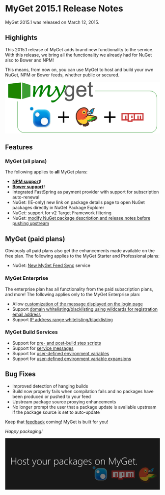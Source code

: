 # MyGet 2015.1 Release Notes

MyGet 2015.1 was released on March 12, 2015.

## Highlights

This 2015.1 release of MyGet adds brand new functionality to the service. With this release, we bring all the functionality we already had for NuGet also to Bower and NPM!

This means, from now on, you can use MyGet to host and build your own NuGet, NPM or Bower feeds, whether public or secured.

<a href="https://www.myget.org">
	<img src="Images\MyGet-2.0-highlights2.png" alt="MyGet 2015.1 Highlights" />
</a>

## Features

### MyGet (all plans)

The following applies to **all** MyGet plans:

* **[NPM support](../reference/myget-npm-support)!**
* **[Bower support](../reference/myget-bower-support)!**
* Integrated FastSpring as payment provider with support for subscription auto-renewal
* NuGet: (IE-only) new link on package details page to open NuGet packages directly in NuGet Package Explorer
* NuGet: support for v2 Target Framework filtering
* NuGet: [modify NuGet package description and release notes before pushing upstream](http://blog.myget.org/post/2015/01/13/modify-nuget-package-description-and-release-notes-before-pushing-upstream.aspx)

## MyGet (paid plans)

Obviously all paid plans also get the enhancements made available on the free plan.
The following applies to the MyGet Starter and Professional plans:

* NuGet: [New MyGet Feed Sync](../reference/feed-sync) service

### MyGet Enterprise

The enterprise plan has all functionality from the paid subscription plans, and more!
The following applies only to the MyGet Enterprise plan:

* Allow [customization of the message displayed on the login page](../reference/myget-enterprise#Login_page)
* Support [domain whitelisting/blacklisting using wildcards for registration email address](../reference/myget-enterprise#Registration)
* Support [IP address range whitelisting/blacklisting](../reference/myget-enterprise#IP_security)

### MyGet Build Services
* Support for [pre- and post-build step scripts](../reference/build-services#Pre-_and_post-build_steps)
* Support for [service messages](../reference/build-services#Service_Messages)
* Support for [user-defined environment variables](../reference/build-services#User-defined_environment_variables)
* Support for [user-defined environment variable expansions](../reference/build-services#User-defined_environment_variable_expansions)

## Bug Fixes
* Improved detection of hanging builds
* Build now properly fails when compilation fails and no packages have been produced or pushed to your feed
* Upstream package source proxying enhancements
* No longer prompt the user that a package update is available upstream if the package source is set to auto-update

Keep that [feedback](http://myget.uservoice.com/) coming! MyGet is built for you!

_Happy packaging!_

<a href="https://www.myget.org">
	<img src="Images\MyGet-2.0-highlights.png" alt="MyGet 2015.1 Highlights" />
</a>